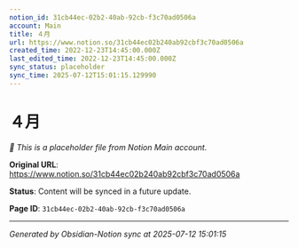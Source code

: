 ```yaml
---
notion_id: 31cb44ec-02b2-40ab-92cb-f3c70ad0506a
account: Main
title: ４月
url: https://www.notion.so/31cb44ec02b240ab92cbf3c70ad0506a
created_time: 2022-12-23T14:45:00.000Z
last_edited_time: 2022-12-23T14:45:00.000Z
sync_status: placeholder
sync_time: 2025-07-12T15:01:15.129990
---
```


# ４月

*🔄 This is a placeholder file from Notion Main account.*

**Original URL**: https://www.notion.so/31cb44ec02b240ab92cbf3c70ad0506a

**Status**: Content will be synced in a future update.

**Page ID**: `31cb44ec-02b2-40ab-92cb-f3c70ad0506a`

---

*Generated by Obsidian-Notion sync at 2025-07-12 15:01:15*
